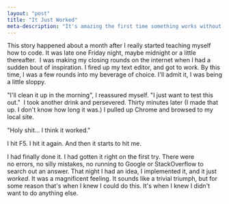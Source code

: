 ```yaml
---
layout: "post"
title: "It Just Worked"
meta-description: "It's amazing the first time something works without fail."
---
```


This story happened about a month after I really started teaching myself how to code. It was late one Friday night, maybe midnight or a little thereafter.  I was making my closing rounds on the internet when I had a sudden bout of inspiration. I fired up my text editor, and got to work. By this time, I was a few rounds into my beverage of choice. I'll admit it, I was being a little sloppy.

"I'll clean it up in the morning", I reassured myself. "I just want to test this out."  I took another drink and persevered. Thirty minutes later (I made that up. I don't know how long it was.) I pulled up Chrome and browsed to my local site.

"Holy shit... I think it worked."

I hit F5. I hit it again. And then it starts to hit me.

I had finally done it. I had gotten it right on the first try. There were no errors, no silly mistakes, no running to Google or StackOverflow to search out an answer. That night I had an idea, I implemented it, and it just *worked*. It was a magnificent feeling. It sounds like a trivial triumph, but for some reason that's when I knew I could do this. It's when I knew I didn't want to do anything else.